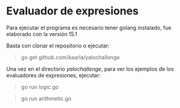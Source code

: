 # Evaluador de expresiones

Para ejecutar el programa es necesario tener golang instalado, fue elaborado con la versión 15.1

Basta con clonar el repositorio o ejecutar:
> go get github.com/kaarla/yalochallenge

Una vez en el directorio *yalochallenge*, para ver los ejemplos de los evaluadores de expresiones, ejecutar:

> go run logic.go

> go run arithmetic.go
